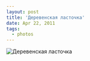 ```yaml
---
layout: post
title: 'Деревенская ласточка'
date: Apr 22, 2011
tags:
  - photos
---
```


![Деревенская ласточка](photo://238)

